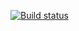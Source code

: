 [![Build status](https://ci.appveyor.com/api/projects/status/thucbuk5gosnilf9?svg=true)](https://ci.appveyor.com/project/Kasparidi/api-ci)